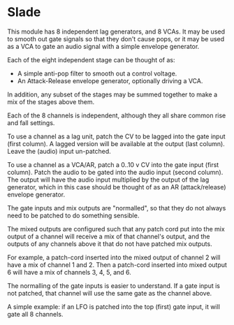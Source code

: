 # Slade

This module has 8 independent lag generators, and 8 VCAs. It may be used to smooth out gate signals so that they don't cause pops, or it may be used as a VCA to gate an audio signal with a simple envelope generator.

Each of the eight independent stage can be thought of as:

* A simple anti-pop filter to smooth out a control voltage.
* An Attack-Release envelope generator, optionally driving a VCA.

In addition, any subset of the stages may be summed together to make a mix of the stages above them.

Each of the 8 channels is independent, although they all share common rise and fall settings.

To use a channel as a lag unit, patch the CV to be lagged into the gate input (first column). A lagged version will be available at the output (last column). Leave the (audio) input un-patched.

To use a channel as a VCA/AR, patch a 0..10 v CV into the gate input (first column). Patch the audio to be gated into the audio input (second column). The output will have the audio input multiplied by the output of the lag generator, which in this case should be thought of as an AR (attack/release) envelope generator.

The gate inputs and mix outputs are "normalled", so that they do not always need to be patched to do something sensible.

The mixed outputs are configured such that any patch cord put into the mix output of a channel will receive a mix of that channel's output, and the outputs of any channels above it that do not have patched mix outputs.

For example, a patch-cord inserted into the mixed output of channel 2 will have a mix of channel 1 and 2. Then a patch-cord inserted into mixed output 6 will have a mix of channels 3, 4, 5, and 6.

The normalling of the gate inputs is easier to understand. If a gate input is not patched, that channel will use the same gate as the channel above.

A simple example: if an LFO is patched into the top (first) gate input, it will gate all 8 channels.
